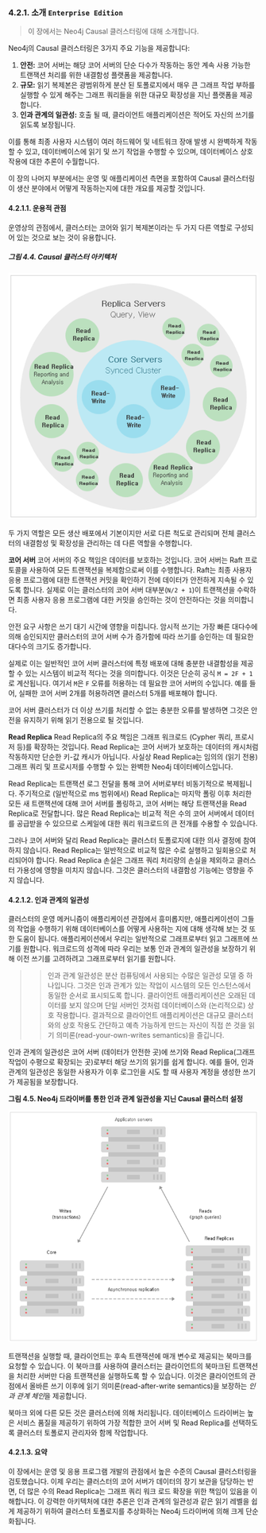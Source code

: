 ### 4.2.1. 소개 `Enterprise Edition`
> 이 장에서는 Neo4j Causal 클러스터링에 대해 소개합니다.

Neo4j의 Causal 클러스터링은 3가지 주요 기능을 제공합니다:
1. **안전:** 코어 서버는 해당 코어 서버의 단순 다수가 작동하는 동안 계속 사용 가능한 트랜잭션 처리를 위한 내결함성 플랫폼을 제공합니다.
2. **규모:** 읽기 복제본은 광범위하게 분산 된 토폴로지에서 매우 큰 그래프 작업 부하를 실행할 수 있게 해주는 그래프 쿼리들을 위한 대규모 확장성을 지닌 플랫폼을 제공합니다.
3. **인과 관계의 일관성:** 호출 될 때, 클라이언트 애플리케이션은 적어도 자신의 쓰기를 읽도록 보장됩니다.

이를 통해 최종 사용자 시스템이 여러 하드웨어 및 네트워크 장애 발생 시 완벽하게 작동할 수 있고, 데이터베이스에 읽기 및 쓰기 작업을 수행할 수 있으며, 데이터베이스 상호 작용에 대한 추론이 수월합니다.

이 장의 나머지 부분에서는 운영 및 애플리케이션 측면을 포함하여 Causal 클러스터링이 생산 분야에서 어떻게 작동하는지에 대한 개요를 제공할 것입니다.

#### 4.2.1.1. 운용적 관점
운영상의 관점에서, 클러스터는 코어와 읽기 복제본이라는 두 가지 다른 역할로 구성되어 있는 것으로 보는 것이 유용합니다.

##### 그림 4.4. Causal 클러스터 아키텍처
![Causal 클러스터 아키텍처](./4.4.causal-clustering.png)

두 가지 역할은 모든 생산 배포에서 기본이지만 서로 다른 척도로 관리되며 전체 클러스터의 내결함성 및 확장성을 관리하는 데 다른 역할을 수행합니다.

**코어 서버**
코어 서버의 주요 책임은 데이터를 보호하는 것입니다. 코어 서버는 Raft 프로토콜을 사용하여 모든 트랜잭션을 복제함으로써 이를 수행합니다. Raft는 최종 사용자 응용 프로그램에 대한 트랜잭션 커밋을 확인하기 전에 데이터가 안전하게 지속될 수 있도록 합니다. 실제로 이는 클러스터의 코어 서버 대부분(`N/2 + 1`)이 트랜잭션을 수락하면 최종 사용자 응용 프로그램에 대한 커밋을 승인하는 것이 안전하다는 것을 의미합니다.

안전 요구 사항은 쓰기 대기 시간에 영향을 미칩니다. 암시적 쓰기는 가장 빠른 대다수에 의해 승인되지만 클러스터의 코어 서버 수가 증가함에 따라 쓰기를 승인하는 데 필요한 대다수의 크기도 증가합니다.

실제로 이는 일반적인 코어 서버 클러스터에 특정 배포에 대해 충분한 내결함성을 제공할 수 있는 시스템이 비교적 적다는 것을 의미합니다. 이것은 단순히 공식 `M = 2F + 1`로 계산됩니다. 여기서 `M`은 `F` 오류를 허용하는 데 필요한 코어 서버의 수입니다. 예를 들어, 실패한 코어 서버 2개를 허용하려면 클러스터 5개를 배포해야 합니다.

코어 서버 클러스터가 더 이상 쓰기를 처리할 수 없는 충분한 오류를 발생하면 그것은 안전을 유지하기 위해 읽기 전용으로 될 것입니다.

**Read Replica**
Read Replica의 주요 책임은 그래프 워크로드 (Cypher 쿼리, 프로시저 등)를 확장하는 것입니다. Read Replica는 코어 서버가 보호하는 데이터의 캐시처럼 작동하지만 단순한 키-값 캐시가 아닙니다. 사실상 Read Replica는 임의의 (읽기 전용) 그래프 쿼리 및 프로시저를 수행할 수 있는 완벽한 Neo4j 데이터베이스입니다.

Read Replica는 트랜잭션 로그 전달을 통해 코어 서버로부터 비동기적으로 복제됩니다. 주기적으로 (일반적으로 ms 범위에서) Read Replica는 마지막 폴링 이후 처리한 모든 새 트랜잭션에 대해 코어 서버를 폴링하고, 코어 서버는 해당 트랜잭션을 Read Replica로 전달합니다. 많은 Read Replica는 비교적 적은 수의 코어 서버에서 데이터를 공급받을 수 있으므로 스케일에 대한 쿼리 워크로드의 큰 전개를 수용할 수 있습니다.

그러나 코어 서버와 달리 Read Replica는 클러스터 토폴로지에 대한 의사 결정에 참여하지 않습니다. Read Replica는 일반적으로 비교적 많은 수로 실행하고 일회용으로 처리되어야 합니다. Read Replica 손실은 그래프 쿼리 처리량의 손실을 제외하고 클러스터 가용성에 영향을 미치지 않습니다. 그것은 클러스터의 내결함성 기능에는 영향을 주지 않습니다.

#### 4.2.1.2. 인과 관계의 일관성
클러스터의 운영 메커니즘이 애플리케이션 관점에서 흥미롭지만, 애플리케이션이 그들의 작업을 수행하기 위해 데이터베이스를 어떻게 사용하는 지에 대해 생각해 보는 것 또한 도움이 됩니다. 애플리케이션에서 우리는 일반적으로 그래프로부터 읽고 그래프에 쓰기를 원합니다. 워크로드의 성격에 따라 우리는 보통 인과 관계의 일관성을 보장하기 위해 이전 쓰기를 고려하려고 그래프로부터 읽기를 원합니다.

>> 인과 관계 일관성은 분산 컴퓨팅에서 사용되는 수많은 일관성 모델 중 하나입니다. 그것은 인과 관계가 있는 작업이 시스템의 모든 인스턴스에서 동일한 순서로 표시되도록 합니다. 클라이언트 애플리케이션은 오래된 데이터를 보지 않으며 단일 서버인 것처럼 데이터베이스와 (논리적으로) 상호 작용합니다. 결과적으로 클라이언트 애플리케이션은 대규모 클러스터와의 상호 작용도 간단하고 예측 가능하게 만드는 자신이 직접 쓴 것을 읽기 의미론(read-your-own-writes semantics)을 즐깁니다.

인과 관계의 일관성은 코어 서버 (데이터가 안전한 곳)에 쓰기와 Read Replica(그래프 작업이 수평으로 확장되는 곳)로부터 해당 쓰기의 읽기를 쉽게 합니다. 예를 들어, 인과 관계의 일관성은 동일한 사용자가 이후 로그인을 시도 할 때 사용자 계정을 생성한 쓰기가 제공됨을 보장합니다.

**그림 4.5. Neo4j 드라이버를 통한 인과 관계 일관성을 지닌 Causal 클러스터 설정**

![causal-clustering-drivers](./causal-clustering-drivers.png)

트랜잭션을 실행할 때, 클라이언트는 후속 트랜잭션에 매개 변수로 제공되는 북마크를 요청할 수 있습니다. 이 북마크를 사용하여 클러스터는 클라이언트의 북마크된 트랜잭션을 처리한 서버만 다음 트랜잭션을 실행하도록 할 수 있습니다. 이것은 클라이언트의 관점에서 올바른 쓰기 이후에 읽기 의미론(read-after-write semantics)을 보장하는 *인과 관계 체인*을 제공합니다.

북마크 외에 다른 모든 것은 클러스터에 의해 처리됩니다. 데이터베이스 드라이버는 높은 서비스 품질을 제공하기 위하여 가장 적합한 코어 서버 및 Read Replica를 선택하도록 클러스터 토폴로지 관리자와 함께 작업합니다.

#### 4.2.1.3. 요약
이 장에서는 운영 및 응용 프로그램 개발의 관점에서 높은 수준의 Causal 클러스터링을 검토했습니다. 이제 우리는 클러스터의 코어 서버가 데이터의 장기 보관을 담당하는 반면, 더 많은 수의 Read Replica는 그래프 쿼리 워크 로드 확장을 위한 책임이 있음을 이해합니다. 이 강력한 아키텍처에 대한 추론은 인과 관계의 일관성과 같은 읽기 레벨을 쉽게 제공하기 위하여 클러스터 토폴로지를 추상화하는 Neo4j 드라이버에 의해 크게 단순화됩니다.
